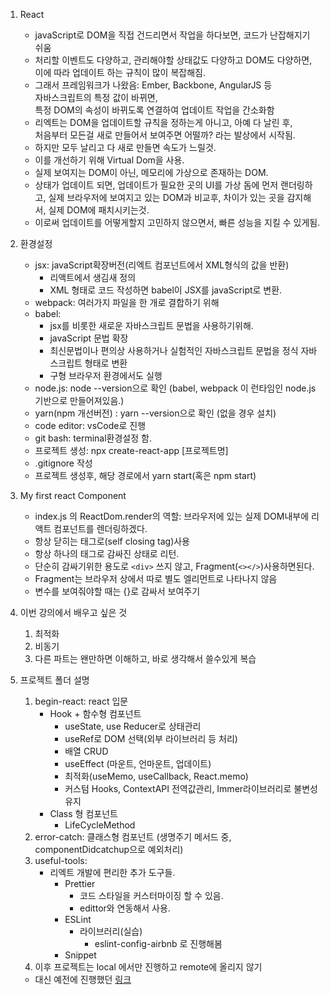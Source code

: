 1. React

   - javaScript로 DOM을 직접 건드리면서 작업을 하다보면, 코드가 난잡해지기 쉬움
   - 처리할 이벤트도 다양하고, 관리해야할 상태값도 다양하고 DOM도 다양하면,  
     이에 따라 업데이트 하는 규칙이 많이 복잡해짐.
   - 그래서 프레임워크가 나왔음: Ember, Backbone, AngularJS 등  
      자바스크립트의 특정 값이 바뀌면,  
      특정 DOM의 속성이 바뀌도록 연결하여 업데이트 작업을 간소화함
   - 리엑트는 DOM을 업데이트할 규칙을 정하는게 아니고, 아예 다 날린 후,  
     처음부터 모든걸 새로 만들어서 보여주면 어떨까? 라는 발상에서 시작됨.
   - 하지만 모두 날리고 다 새로 만들면 속도가 느릴것.
   - 이를 개선하기 위해 Virtual Dom을 사용.
   - 실제 보여지는 DOM이 아닌, 메모리에 가상으로 존재하는 DOM.
   - 상태가 업데이트 되면, 업데이트가 필요한 곳의 UI를 가상 돔에 먼저 랜더링하고, 실제 브라우저에 보여지고 있는 DOM과 비교후, 차이가 있는 곳을 감지해서, 실제 DOM에 패치시키는것.
   - 이로써 업데이트를 어떻게할지 고민하지 않으면서, 빠른 성능을 지킬 수 있게됨.

2. 환경설정

   - jsx: javaScript확장버전(리엑트 컴포넌트에서 XML형식의 값을 반환)
     - 리액트에서 생김새 정의
     - XML 형태로 코드 작성하면 babel이 JSX를 javaScript로 변환.
   - webpack: 여러가지 파일을 한 개로 결합하기 위해
   - babel:
     - jsx를 비롯한 새로운 자바스크립트 문법을 사용하기위해.
     - javaScript 문법 확장
     - 최신문법이나 편의상 사용하거나 실험적인 자바스크립트 문법을 정식 자바스크립트 형태로 변환
     - 구형 브라우저 환경에서도 실행
   - node.js: node --version으로 확인 (babel, webpack 이 런타임인 node.js 기반으로 만들어져있음.)
   - yarn(npm 개선버전) : yarn --version으로 확인 (없을 경우 설치)
   - code editor: vsCode로 진행
   - git bash: terminal환경설정 함.
   - 프로젝트 생성: npx create-react-app [프로젝트명]
   - .gitignore 작성
   - 프로젝트 생성후, 해당 경로에서 yarn start(혹은 npm start)

3. My first react Component

   - index.js 의 ReactDom.render의 역할: 브라우저에 있는 실제 DOM내부에 리액트 컴포넌트를 렌더링하겠다.
   - 항상 닫히는 태그로(self closing tag)사용
   - 항상 하나의 태그로 감싸진 상태로 리턴.
   - 단순히 감싸기위한 용도로 `<div>` 쓰지 않고, Fragment(`<></>`)사용하면된다.
   - Fragment는 브라우저 상에서 따로 별도 엘리먼트로 나타나지 않음
   - 변수를 보여줘야할 때는 {}로 감싸서 보여주기

4. 이번 강의에서 배우고 싶은 것

   1. 최적화
   2. 비동기
   3. 다른 파트는 왠만하면 이해하고, 바로 생각해서 쓸수있게 복습

5. 프로젝트 폴더 설명
   1. begin-react: react 입문
      - Hook + 함수형 컴포넌트
        - useState, use Reducer로 상태관리
        - useRef로 DOM 선택(외부 라이브러리 등 처리)
        - 배열 CRUD
        - useEffect (마운트, 언마운트, 업데이트)
        - 최적화(useMemo, useCallback, React.memo)
        - 커스텀 Hooks, ContextAPI 전역값관리, Immer라이브러리로 불변성 유지
      - Class 형 컴포넌트
        - LifeCycleMethod
   2. error-catch: 클래스형 컴포넌트 (생명주기 메서드 중, componentDidcatchup으로 예외처리)
   3. useful-tools:
      - 리엑트 개발에 편리한 추가 도구들.
        - Prettier
          - 코드 스타일을 커스터마이징 할 수 있음.
          - edittor와 연동해서 사용.
        - ESLint
          - 라이브러리(실습)
            - eslint-config-airbnb 로 진행해봄
        - Snippet
   4. 이후 프로젝트는 local 에서만 진행하고 remote에 올리지 않기
   - 대신 예전에 진행했던 [링크](https://github.com/minhee0327/react-tutorial)
